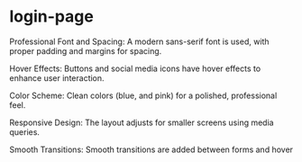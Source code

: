 # login-page


Professional Font and Spacing: A modern sans-serif font is used, with proper padding and margins for spacing.

Hover Effects: Buttons and social media icons have hover effects to enhance user interaction.

Color Scheme: Clean colors (blue, and pink) for a polished, professional feel.

Responsive Design: The layout adjusts for smaller screens using media queries.

Smooth Transitions: Smooth transitions are added between forms and hover 
